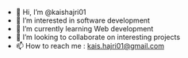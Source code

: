 - 👋 Hi, I’m @kaishajri01
- 👀 I’m interested in software development
- 🌱 I’m currently learning Web development
- 💞️ I’m looking to collaborate on interesting projects
- 📫 How to reach me : kais.hajri01@gmail.com
